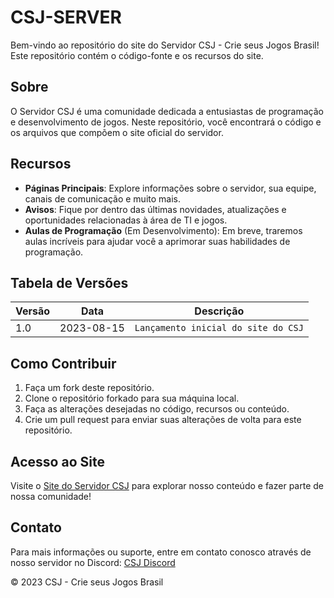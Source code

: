 # CSJ-SERVER

Bem-vindo ao repositório do site do Servidor CSJ - Crie seus Jogos Brasil! Este repositório contém o código-fonte e os recursos do site.

## Sobre

O Servidor CSJ é uma comunidade dedicada a entusiastas de programação e desenvolvimento de jogos. Neste repositório, você encontrará o código e os arquivos que compõem o site oficial do servidor.

## Recursos

- **Páginas Principais**: Explore informações sobre o servidor, sua equipe, canais de comunicação e muito mais.
- **Avisos**: Fique por dentro das últimas novidades, atualizações e oportunidades relacionadas à área de TI e jogos.
- **Aulas de Programação** (Em Desenvolvimento): Em breve, traremos aulas incríveis para ajudar você a aprimorar suas habilidades de programação.

## Tabela de Versões

| Versão | Data       | Descrição                              |
|--------|------------|----------------------------------------|
| 1.0    | 2023-08-15 | `Lançamento inicial do site do CSJ`       |

## Como Contribuir

1. Faça um fork deste repositório.
2. Clone o repositório forkado para sua máquina local.
3. Faça as alterações desejadas no código, recursos ou conteúdo.
4. Crie um pull request para enviar suas alterações de volta para este repositório.

## Acesso ao Site

Visite o [Site do Servidor CSJ](https://csj-servidor.netlify.app/) para explorar nosso conteúdo e fazer parte de nossa comunidade!

## Contato

Para mais informações ou suporte, entre em contato conosco através de nosso servidor no Discord: [CSJ Discord](https://discord.gg/ZTKG8NsgWz)

© 2023 CSJ - Crie seus Jogos Brasil
